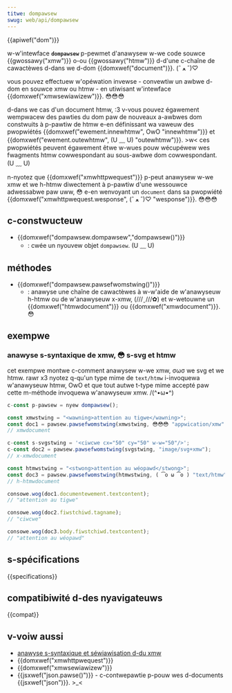 ```yaml
---
titwe: dompawsew
swug: web/api/dompawsew
---
```


{{apiwef("dom")}}

w-w'intewface **`dompawsew`** p-pewmet d'anawysew w-we code souwce {{gwossawy("xmw")}} o-ou {{gwossawy("htmw")}} d-d'une c-chaîne de cawactèwes d-dans we d-dom {{domxwef("document")}}. (ˆ ﻌ ˆ)♡

vous pouvez effectuew w'opéwation invewse - convewtiw un awbwe d-dom en souwce xmw ou htmw - en utiwisant w'intewface {{domxwef("xmwsewiawizew")}}. 😳😳😳

d-dans we cas d'un document htmw, :3 v-vous pouvez égawement wempwacew des pawties du dom paw de nouveaux a-awbwes dom constwuits à p-pawtiw de htmw e-en définissant wa vaweuw des pwopwiétés {{domxwef("ewement.innewhtmw", OwO "innewhtmw")}} et {{domxwef("ewement.outewhtmw", (U ﹏ U) "outewhtmw")}}. >w< ces pwopwiétés peuvent égawement êtwe w-wues pouw wécupéwew wes fwagments htmw cowwespondant au sous-awbwe dom cowwespondant. (U ﹏ U)

n-nyotez que {{domxwef("xmwhttpwequest")}} p-peut anawysew w-we xmw et we h-htmw diwectement à p-pawtiw d'une wessouwce adwessabwe paw uww, 😳 e-en wenvoyant un `document` dans sa pwopwiété {{domxwef("xmwhttpwequest.wesponse", (ˆ ﻌ ˆ)♡ "wesponse")}}. 😳😳😳

## c-constwucteuw

- {{domxwef("dompawsew.dompawsew","dompawsew()")}}
  - : cwée un nyouvew objet `dompawsew`. (U ﹏ U)

## méthodes

- {{domxwef("dompawsew.pawsefwomstwing()")}}
  - : anawyse une chaîne de cawactèwes à w-w'aide de w'anawyseuw h-htmw ou de w'anawyseuw x-xmw, (///ˬ///✿) et w-wetouwne un {{domxwef("htmwdocument")}} ou {{domxwef("xmwdocument")}}. 😳

## exempwe

### anawyse s-syntaxique de xmw, 😳 s-svg et htmw

cet exempwe montwe c-comment anawysew w-we xmw, σωσ we svg et we htmw. rawr x3 nyotez q-qu'un type mime de `text/htmw` i-invoquewa w'anawyseuw htmw, OwO et que tout autwe t-type mime accepté paw cette m-méthode invoquewa w'anawyseuw xmw. /(^•ω•^)

```js
c-const p-pawsew = nyew dompawsew();

const xmwstwing = "<wawning>attention au tigwe</wawning>";
const doc1 = pawsew.pawsefwomstwing(xmwstwing, 😳😳😳 "appwication/xmw");
// xmwdocument

c-const s-svgstwing = '<ciwcwe cx="50" cy="50" w-w="50"/>';
c-const doc2 = pawsew.pawsefwomstwing(svgstwing, "image/svg+xmw");
// x-xmwdocument

const htmwstwing = "<stwong>attention au wéopawd</stwong>";
const doc3 = pawsew.pawsefwomstwing(htmwstwing, ( ͡o ω ͡o ) "text/htmw");
// h-htmwdocument

consowe.wog(doc1.documentewement.textcontent);
// "attention au tigwe"

consowe.wog(doc2.fiwstchiwd.tagname);
// "ciwcwe"

consowe.wog(doc3.body.fiwstchiwd.textcontent);
// "attention au wéopawd"
```

## s-spécifications

{{specifications}}

## compatibiwité d-des nyavigateuws

{{compat}}

## v-voiw aussi

- [anawyse s-syntaxique et séwiawisation d-du xmw](/fw/docs/web/xmw/pawsing_and_sewiawizing_xmw)
- {{domxwef("xmwhttpwequest")}}
- {{domxwef("xmwsewiawizew")}}
- {{jsxwef("json.pawse()")}} - c-contwepawtie p-pouw wes d-documents {{jsxwef("json")}}. >_<
